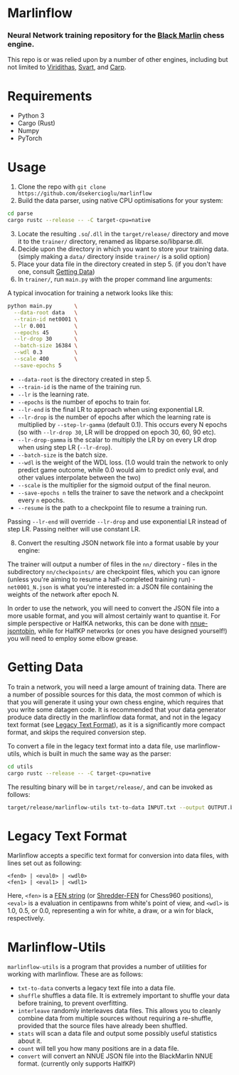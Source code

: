 # Marlinflow
### Neural Network training repository for the [Black Marlin](https://github.com/dsekercioglu/blackmarlin) chess engine.

This repo is or was relied upon by a number of other engines, including but not limited to [Viridithas](https://github.com/cosmobobak/viridithas), [Svart](https://github.com/crippa1337/svart), and [Carp](https://github.com/dede1751/carp).

# Requirements
- Python 3
- Cargo (Rust)
- Numpy
- PyTorch

# Usage
1. Clone the repo with `git clone https://github.com/dsekercioglu/marlinflow`
2. Build the data parser, using native CPU optimisations for your system:

```bash
cd parse
cargo rustc --release -- -C target-cpu=native
```

3. Locate the resulting `.so`/`.dll` in the `target/release/` directory and move it to the `trainer/` directory, renamed as libparse.so/libparse.dll.
4. Decide upon the directory in which you want to store your training data. (simply making a `data/` directory inside `trainer/` is a solid option)
5. Place your data file in the directory created in step 5. (if you don't have one, consult [Getting Data](#getting-data))
6. In `trainer/`, run `main.py` with the proper command line arguments:

A typical invocation for training a network looks like this:
```bash
python main.py       \
  --data-root data   \
  --train-id net0001 \
  --lr 0.001         \
  --epochs 45        \
  --lr-drop 30       \
  --batch-size 16384 \
  --wdl 0.3          \
  --scale 400        \
  --save-epochs 5
```

- `--data-root` is the directory created in step 5.
- `--train-id` is the name of the training run.
- `--lr` is the learning rate.
- `--epochs` is the number of epochs to train for.
- `--lr-end` is the final LR to approach when using exponential LR.
- `--lr-drop` is the number of epochs after which the learning rate is multiplied by `--step-lr-gamma` (default 0.1). This occurs every N epochs (so with `--lr-drop 30`, LR will be dropped on epoch 30, 60, 90 etc).
- `--lr-drop-gamma` is the scalar to multiply the LR by on every LR drop when using step LR (`--lr-drop`).
- `--batch-size` is the batch size.
- `--wdl` is the weight of the WDL loss. (1.0 would train the network to only predict game outcome, while 0.0 would aim to predict only eval, and other values interpolate between the two)
- `--scale` is the multiplier for the sigmoid output of the final neuron.
- `--save-epochs n` tells the trainer to save the network and a checkpoint every `n` epochs.
- `--resume` is the path to a checkpoint file to resume a training run.

Passing `--lr-end` will override `--lr-drop` and use exponential LR instead of step LR. Passing neither will use constant LR.

8. Convert the resulting JSON network file into a format usable by your engine:

The trainer will output a number of files in the `nn/` directory - files in the subdirectory `nn/checkpoints/` are checkpoint files, which you can ignore (unless you're aiming to resume a half-completed training run) - `net0001_N.json` is what you're interested in: a JSON file containing the weights of the network after epoch N.

In order to use the network, you will need to convert the JSON file into a more usable format, and you will almost certainly want to quantise it. For simple perspective or HalfKA networks, this can be done with [nnue-jsontobin](https://github.com/cosmobobak/nnue-jsontobin), while for HalfKP networks (or ones you have designed yourself!) you will need to employ some elbow grease.

# Getting Data
To train a network, you will need a large amount of training data. There are a number of possible sources for this data, the most common of which is that you will generate it using your own chess engine, which requires that you write some datagen code. It is recommended that your data generator produce data directly in the marlinflow data format, and not in the legacy text format (see [Legacy Text Format](#legacy-text-format)), as it is a significantly more compact format, and skips the required conversion step.

To convert a file in the legacy text format into a data file, use marlinflow-utils, which is built in much the same way as the parser:
```bash
cd utils
cargo rustc --release -- -C target-cpu=native
```
The resulting binary will be in `target/release/`, and can be invoked as follows:
```bash
target/release/marlinflow-utils txt-to-data INPUT.txt --output OUTPUT.bin
```

# Legacy Text Format
Marlinflow accepts a specific text format for conversion into data files, with lines set out as following:
```
<fen0> | <eval0> | <wdl0>
<fen1> | <eval1> | <wdl1>
```
Here, `<fen>` is a [FEN string](https://www.chessprogramming.org/Forsyth-Edwards_Notation) (or [Shredder-FEN](https://en.wikipedia.org/wiki/Forsyth%E2%80%93Edwards_Notation#FEN_adjustment_for_chess_variants_like_Chess960) for Chess960 positions), `<eval>` is a evaluation in centipawns from white's point of view, and `<wdl>` is 1.0, 0.5, or 0.0, representing a win for white, a draw, or a win for black, respectively.  

# Marlinflow-Utils
`marlinflow-utils` is a program that provides a number of utilities for working with marlinflow. These are as follows:
- `txt-to-data` converts a legacy text file into a data file.
- `shuffle` shuffles a data file. It is extremely important to shuffle your data before training, to prevent overfitting.
- `interleave` randomly interleaves data files. This allows you to cleanly combine data from multiple sources without requiring a re-shuffle, provided that the source files have already been shuffled.
- `stats` will scan a data file and output some possibly useful statistics about it.
- `count` will tell you how many positions are in a data file.
- `convert` will convert an NNUE JSON file into the BlackMarlin NNUE format. (currently only supports HalfKP)